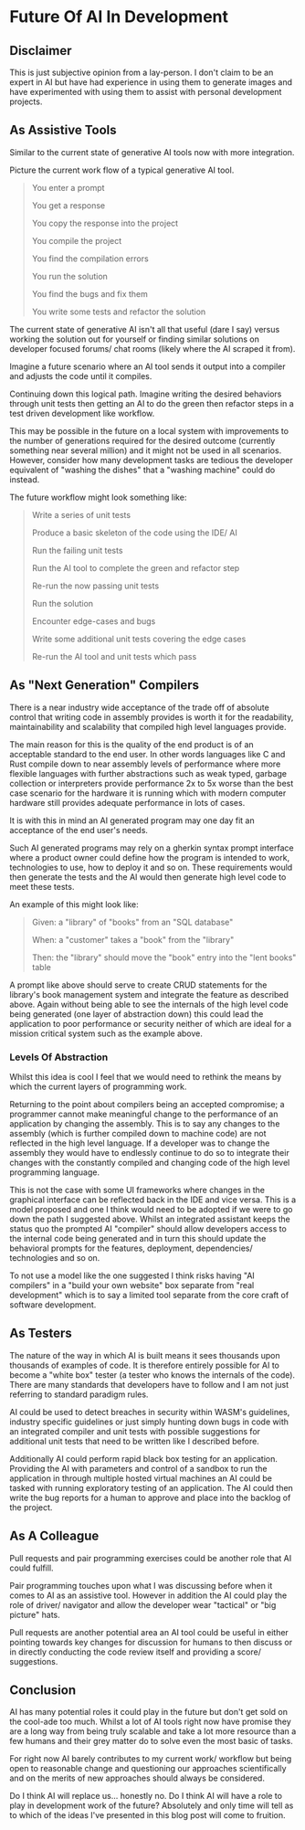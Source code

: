 # Future Of AI In Development

## Disclaimer

This is just subjective opinion from a lay-person. I don't claim to be an expert in AI but have had experience in using them to generate images and have experimented with using them to assist with personal development projects.

## As Assistive Tools

Similar to the current state of generative AI tools now with more integration.

Picture the current work flow of a typical generative AI tool.

> You enter a prompt
>
> You get a response
>
> You copy the response into the project
>
> You compile the project
>
> You find the compilation errors
>
> You run the solution
>
> You find the bugs and fix them
>
> You write some tests and refactor the solution

The current state of generative AI isn't all that useful (dare I say) versus working the solution out for yourself or finding similar solutions on developer focused forums/ chat rooms (likely where the AI scraped it from).

Imagine a future scenario where an AI tool sends it output into a compiler and adjusts the code until it compiles.

Continuing down this logical path. Imagine writing the desired behaviors through unit tests then getting an AI to do the green then refactor steps in a test driven development like workflow.

This may be possible in the future on a local system with improvements to the number of generations required for the desired outcome (currently something near several million) and it might not be used in all scenarios. However, consider how many development tasks are tedious the developer equivalent of "washing the dishes" that a "washing machine" could do instead.

The future workflow might look something like:

> Write a series of unit tests
>
> Produce a basic skeleton of the code using the IDE/ AI
>
> Run the failing unit tests
>
> Run the AI tool to complete the green and refactor step
>
> Re-run the now passing unit tests
>
> Run the solution
>
> Encounter edge-cases and bugs
>
> Write some additional unit tests covering the edge cases
>
> Re-run the AI tool and unit tests which pass

## As "Next Generation" Compilers

There is a near industry wide acceptance of the trade off of absolute control that writing code in assembly provides is worth it for the readability, maintainability and scalability that compiled high level languages provide.

The main reason for this is the quality of the end product is of an acceptable standard to the end user. In other words languages like C and Rust compile down to near assembly levels of performance where more flexible languages with further abstractions such as weak typed, garbage collection or interpreters provide performance 2x to 5x worse than the best case scenario for the hardware it is running which with modern computer hardware still provides adequate performance in lots of cases.

It is with this in mind an AI generated program may one day fit an acceptance of the end user's needs.

Such AI generated programs may rely on a gherkin syntax prompt interface where a product owner could define how the program is intended to work, technologies to use, how to deploy it and so on. These requirements would then generate the tests and the AI would then generate high level code to meet these tests.

An example of this might look like:

> Given: a "library" of "books" from an "SQL database"
>
> When: a "customer" takes a "book" from the "library"
>
> Then: the "library" should move the "book" entry into the "lent books" table

A prompt like above should serve to create CRUD statements for the library's book management system and integrate the feature as described above. Again without being able to see the internals of the high level code being generated (one layer of abstraction down) this could lead the application to poor performance or security neither of which are ideal for a mission critical system such as the example above.

### Levels Of Abstraction

Whilst this idea is cool I feel that we would need to rethink the means by which the current layers of programming work.

Returning to the point about compilers being an accepted compromise; a programmer cannot make meaningful change to the performance of an application by changing the assembly. This is to say any changes to the assembly (which is further compiled down to machine code) are not reflected in the high level language. If a developer was to change the assembly they would have to endlessly continue to do so to integrate their changes with the constantly compiled and changing code of the high level programming language.

This is not the case with some UI frameworks where changes in the graphical interface can be reflected back in the IDE and vice versa. This is a model proposed and one I think would need to be adopted if we were to go down the path I suggested above. Whilst an integrated assistant keeps the status quo the prompted AI "compiler" should allow developers access to the internal code being generated and in turn this should update the behavioral prompts for the features, deployment, dependencies/ technologies and so on.

To not use a model like the one suggested I think risks having "AI compilers" in a "build your own website" box separate from "real development" which is to say a limited tool separate from the core craft of software development.

## As Testers

The nature of the way in which AI is built means it sees thousands upon thousands of examples of code. It is therefore entirely possible for AI to become a "white box" tester (a tester who knows the internals of the code). There are many standards that developers have to follow and I am not just referring to standard paradigm rules.

AI could be used to detect breaches in security within WASM's guidelines, industry specific guidelines or just simply hunting down bugs in code with an integrated compiler and unit tests with possible suggestions for additional unit tests that need to be written like I described before.

Additionally AI could perform rapid black box testing for an application. Providing the AI with parameters and control of a sandbox to run the application in through multiple hosted virtual machines an AI could be tasked with running exploratory testing of an application. The AI could then write the bug reports for a human to approve and place into the backlog of the project.

## As A Colleague

Pull requests and pair programming exercises could be another role that AI could fulfill.

Pair programming touches upon what I was discussing before when it comes to AI as an assistive tool. However in addition the AI could play the role of driver/ navigator and allow the developer wear "tactical" or "big picture" hats.

Pull requests are another potential area an AI tool could be useful in either pointing towards key changes for discussion for humans to then discuss or in directly conducting the code review itself and providing a score/ suggestions.

## Conclusion

AI has many potential roles it could play in the future but don't get sold on the cool-ade too much. Whilst a lot of AI tools right now have promise they are a long way from being truly scalable and take a lot more resource than a few humans and their grey matter do to solve even the most basic of tasks.

For right now AI barely contributes to my current work/ workflow but being open to reasonable change and questioning our approaches scientifically and on the merits of new approaches should always be considered.

Do I think AI will replace us... honestly no. Do I think AI will have a role to play in development work of the future? Absolutely and only time will tell as to which of the ideas I've presented in this blog post will come to fruition.
